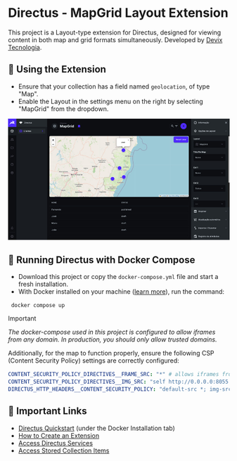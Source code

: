 # Directus - MapGrid Layout Extension

This project is a Layout-type extension for Directus, designed for viewing content in both map and grid formats simultaneously. Developed by [Devix Tecnologia](https://devix.co).

## 💎 Using the Extension

- Ensure that your collection has a field named `geolocation`, of type "Map".
- Enable the Layout in the settings menu on the right by selecting "MapGrid" from the dropdown.

![Extension visualization screen](https://github.com/devix-tecnologia/directus-extension-mapgrid/raw/main/docs/tela.jpg)

## 🚀 Running Directus with Docker Compose

- Download this project or copy the `docker-compose.yml` file and start a fresh installation.
- With Docker installed on your machine ([learn more](https://docs.docker.com/get-docker/)), run the command:

```
 docker compose up
```

> [!IMPORTANT]
> _The docker-compose used in this project is configured to allow iframes from any domain. In production, you should only allow trusted domains._
>
> Additionally, for the map to function properly, ensure the following CSP (Content Security Policy) settings are correctly configured:

```yaml
CONTENT_SECURITY_POLICY_DIRECTIVES__FRAME_SRC: "*" # allows iframes from any domain
CONTENT_SECURITY_POLICY_DIRECTIVES__IMG_SRC: "self http://0.0.0.0:8055 https: https://*.tile.openstreetmap.org data:" # allows map images
DIRECTUS_HTTP_HEADERS__CONTENT_SECURITY_POLICY: "default-src *; img-src * 'self' data: https:; script-src 'self' 'unsafe-inline' 'unsafe-eval' *; style-src 'self' 'unsafe-inline' *" # sets a global security policy for your application via the Content-Security-Policy HTTP header
```

## 📌 Important Links

- [Directus Quickstart](https://docs.directus.io/getting-started/quickstart.html) (under the Docker Installation tab)
- [How to Create an Extension](https://docs.directus.io/extensions/creating-extensions.html)
- [Access Directus Services](https://docs.directus.io/extensions/services/introduction.html)
- [Access Stored Collection Items](https://docs.directus.io/extensions/services/accessing-items.html)

